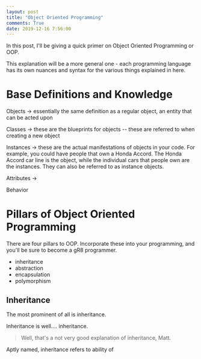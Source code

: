 ```yaml
---
layout: post
title: "Object Oriented Programming"
comments: True
date: 2019-12-16 7:56:00
---
```


In this post, I'll be giving a quick primer on Object Oriented Programming or OOP.

This explanation will be a more general one - each programming language has its own nuances and syntax for the various things explained in here. 

# Base Definitions and Knowledge 
Objects -> essentially the same definition as a regular object, an entity that can be acted upon

Classes -> these are the blueprints for objects -- these are referred to when creating a new object

Instances -> these are the actual manifestations of objects in your code. For example, you could have people that own a Honda Accord. The Honda Accord car line is the object, while the individual cars that people own are the instances. They can also be referred to as instance objects.

Attributes -> 

Behavior

# Pillars of Object Oriented Programming
There are four pillars to OOP. Incorporate these into your programming, and you'll be sure to become a gR8 programmer.
- inheritance
- abstraction
- encapsulation
- polymorphism

## Inheritance
The most prominent of all is inheritance.

Inheritance is well.... inheritance. 

> Well, that's a not very good explanation of inheritance, Matt.

Aptly named, inheritance refers to ability of 